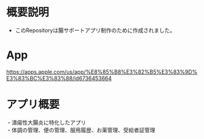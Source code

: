 # 概要説明
- このRepositoryは腸サポートアプリ制作のために作成されました。

# App
https://apps.apple.com/us/app/%E8%85%B8%E3%82%B5%E3%83%9D%E3%83%BC%E3%83%88/id6736453664

# アプリ概要
・潰瘍性大腸炎に特化したアプリ<br>
・体調の管理、便の管理、服用履歴、お薬管理、受給者証管理
